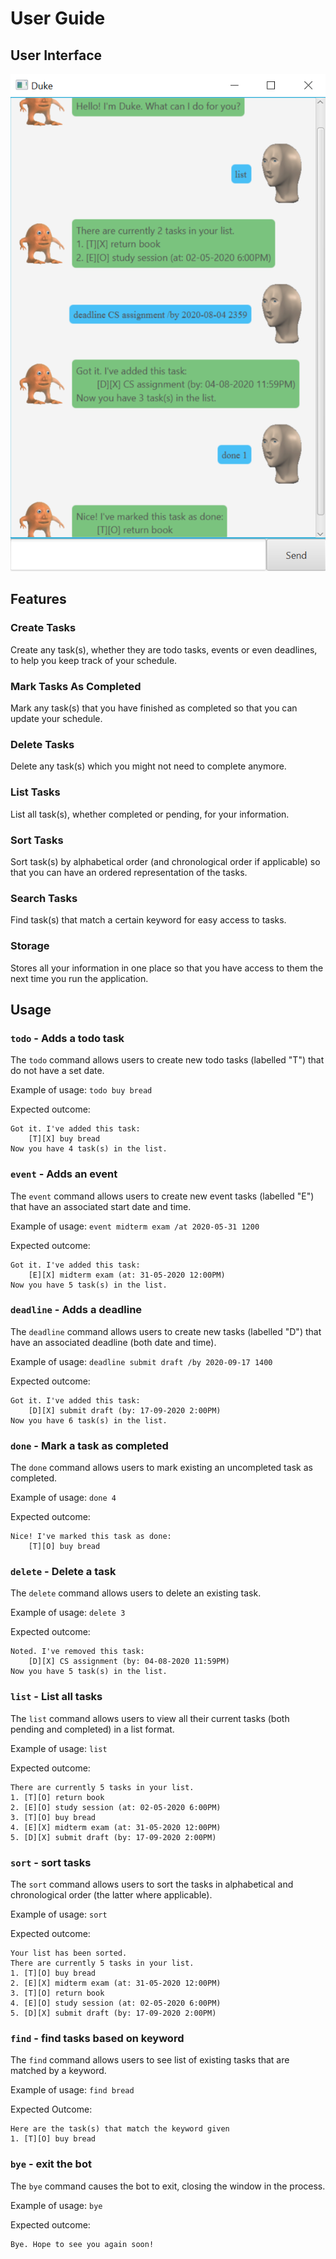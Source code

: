 # User Guide

## User Interface

![title](Ui.png)

## Features

### Create Tasks

Create any task(s), whether they are todo tasks, events or even deadlines, to help you keep track of your schedule.

### Mark Tasks As Completed

Mark any task(s) that you have finished as completed so that you can update your schedule.

### Delete Tasks

Delete any task(s) which you might not need to complete anymore.

### List Tasks

List all task(s), whether completed or pending, for your information.

### Sort Tasks

Sort task(s) by alphabetical order (and chronological order if applicable) so that you can have an ordered representation of the tasks.

### Search Tasks

Find task(s) that match a certain keyword for easy access to tasks.

### Storage

Stores all your information in one place so that you have access to them the next time you run the application.


## Usage

### `todo` - Adds a todo task

The `todo` command allows users to create new todo tasks (labelled "T") that do not have a set date.

Example of usage:
`todo buy bread`

Expected outcome:
```
Got it. I've added this task:
    [T][X] buy bread
Now you have 4 task(s) in the list.
```

### `event` - Adds an event

The `event` command allows users to create new event tasks (labelled "E") that have an associated start date and time. 

Example of usage:
`event midterm exam /at 2020-05-31 1200`

Expected outcome:
```
Got it. I've added this task:
    [E][X] midterm exam (at: 31-05-2020 12:00PM)
Now you have 5 task(s) in the list.
```

### `deadline` - Adds a deadline

The `deadline` command allows users to create new tasks (labelled "D") that have an associated deadline (both date and time).

Example of usage:
`deadline submit draft /by 2020-09-17 1400`

Expected outcome:
```
Got it. I've added this task:
    [D][X] submit draft (by: 17-09-2020 2:00PM)
Now you have 6 task(s) in the list.
```

### `done` - Mark a task as completed

The `done` command allows users to mark existing an uncompleted task as completed. 

Example of usage:
`done 4`

Expected outcome:
```
Nice! I've marked this task as done:
    [T][O] buy bread
```

### `delete` - Delete a task

The `delete` command allows users to delete an existing task.

Example of usage:
`delete 3`

Expected outcome:
```
Noted. I've removed this task:
    [D][X] CS assignment (by: 04-08-2020 11:59PM)
Now you have 5 task(s) in the list.
```

### `list` - List all tasks

The `list` command allows users to view all their current tasks (both pending and completed) in a list format.

Example of usage:
`list`

Expected outcome:
```
There are currently 5 tasks in your list.
1. [T][O] return book
2. [E][O] study session (at: 02-05-2020 6:00PM)
3. [T][O] buy bread
4. [E][X] midterm exam (at: 31-05-2020 12:00PM)
5. [D][X] submit draft (by: 17-09-2020 2:00PM)
```

### `sort` - sort tasks

The `sort` command allows users to sort the tasks in alphabetical and chronological order (the latter where applicable).

Example of usage:
`sort`

Expected outcome:
```
Your list has been sorted.
There are currently 5 tasks in your list.
1. [T][O] buy bread
2. [E][X] midterm exam (at: 31-05-2020 12:00PM)
3. [T][O] return book
4. [E][O] study session (at: 02-05-2020 6:00PM)
5. [D][X] submit draft (by: 17-09-2020 2:00PM)
```

### `find` - find tasks based on keyword

The `find` command allows users to see list of existing tasks that are matched by a keyword.

Example of usage:
`find bread`

Expected Outcome:
```
Here are the task(s) that match the keyword given
1. [T][O] buy bread
```

### `bye` - exit the bot

The `bye` command causes the bot to exit, closing the window in the process.

Example of usage:
`bye`

Expected outcome:
```
Bye. Hope to see you again soon!
```

